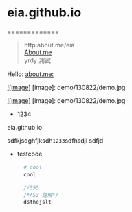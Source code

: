 # eia.github.io
=============
> http:about.me/eia <br/>
> [About.me](http:about.me/eia) <br/>
> yrdy 測試 <br/>

Hello:
[about.me:](http://about.me/eia)




[![image]](demo/130822/)
[image]: demo/130822/demo.jpg

[![image]](demo/130823/)
[image]: demo/130822/demo.jpg

* 1234

eia.github.io

sdfkjsdghfjksdh`1233`sdfhsdjl
sdfjd

* testcode

    ```Ruby
      # cool
      cool
    ```

    ```ActionScript
      //555
	  /*AS3 註解*/
      dsthejslt
    ```


